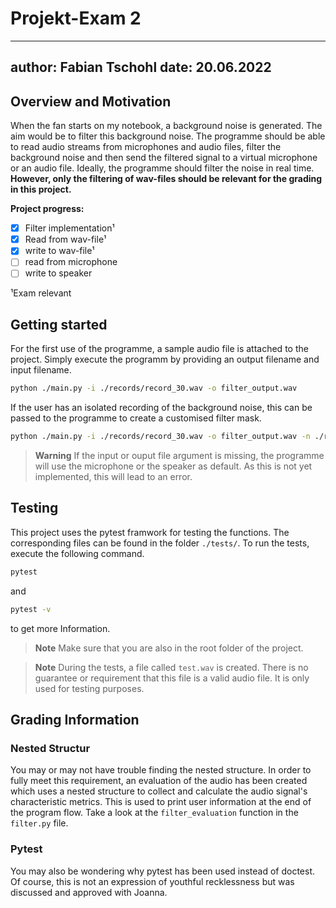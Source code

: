 # Projekt-Exam 2

---
author: Fabian Tschohl
date: 20.06.2022
---

## Overview and Motivation
When the fan starts on my notebook, a background noise is generated. The aim would be to filter this background noise. The programme should be able to read audio streams from microphones and audio files, filter the background noise and then send the filtered signal to a virtual microphone or an audio file. Ideally, the programme should filter the noise in real time. **However, only the filtering of wav-files should be relevant for the grading in this project.**

**Project progress:**
- [x] Filter implementation¹
- [x] Read from wav-file¹
- [x] write to wav-file¹
- [ ] read from microphone
- [ ] write to speaker

¹Exam relevant

## Getting started
For the first use of the programme, a sample audio file is attached to the project. Simply execute the programm by providing an output filename and input filename.

```sh
python ./main.py -i ./records/record_30.wav -o filter_output.wav
```
If the user has an isolated recording of the background noise, this can be passed to the programme to create a customised filter mask.

```sh
python ./main.py -i ./records/record_30.wav -o filter_output.wav -n ./records/noise_30.wav
```

> **Warning**
> If the input or ouput file argument is missing, the programme will use the microphone or the speaker as default.
> As this is not yet implemented, this will lead to an error.

## Testing
This project uses the pytest framwork for testing the functions. The corresponding files can be found in the folder `./tests/`.
To run the tests, execute the following command.
```sh
pytest
```
and 
```sh
pytest -v
```
to get more Information.

> **Note**
> Make sure that you are also in the root folder of the project.
 
> **Note**
> During the tests, a file called `test.wav` is created.
> There is no guarantee or requirement that this file is a valid audio file.
> It is only used for testing purposes.  

## Grading Information
### Nested Structur
You may or may not have trouble finding the nested structure. 
In order to fully meet this requirement, an evaluation of the audio has been created which uses a nested structure to collect and calculate the audio signal's characteristic metrics. 
This is used to print user information at the end of the program flow. Take a look at the `filter_evaluation` function in the `filter.py` file.

### Pytest
You may also be wondering why pytest has been used instead of doctest. Of course, this is not an expression of youthful recklessness but was discussed and approved with Joanna.

